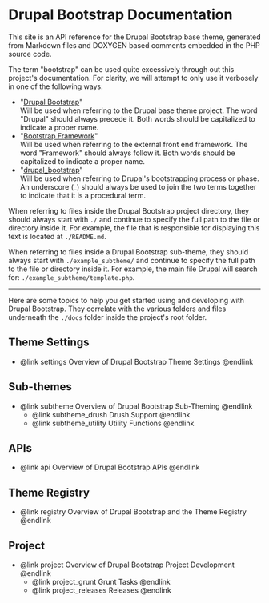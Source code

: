 <!-- @mainpage -->
<!-- @summary Documentation landing page and topics for the http://drupal-bootstrap.org site. -->
# Drupal Bootstrap Documentation

This site is an API reference for the Drupal Bootstrap base theme, generated
from Markdown files and DOXYGEN based comments embedded in the PHP source code.

The term "bootstrap" can be used quite excessively through out this project's
documentation. For clarity, we will attempt to only use it verbosely in one of
the following ways:

- "[Drupal Bootstrap](https://www.drupal.org/project/bootstrap)"  
  Will be used when referring to the Drupal base theme project. The word
  "Drupal" should always precede it. Both words should be capitalized to
  indicate a proper name.
- "[Bootstrap Framework](http://getbootstrap.com)"  
  Will be used when referring to the external front end framework. The word
  "Framework" should always follow it. Both words should be capitalized to
  indicate a proper name.
- "[drupal_bootstrap](https://api.drupal.org/apis/drupal_bootstrap)"  
  Will be used when referring to Drupal's bootstrapping process or phase. An
  underscore (\_) should always be used to join the two terms together to
  indicate that it is a procedural term.
  
When referring to files inside the Drupal Bootstrap project directory, they
should always start with `./` and continue to specify the full path to the file
or directory inside it. For example, the file that is responsible for displaying
this text is located at `./README.md`.

When referring to files inside a Drupal Bootstrap sub-theme, they should always
start with `./example_subtheme/` and continue to specify the full path to the
file or directory inside it. For example, the main file Drupal will search for:
`./example_subtheme/template.php`.

---

Here are some topics to help you get started using and developing with Drupal
Bootstrap. They correlate with the various folders and files underneath the
`./docs` folder inside the project's root folder.

## Theme Settings
- @link settings Overview of Drupal Bootstrap Theme Settings @endlink

## Sub-themes
- @link subtheme Overview of Drupal Bootstrap Sub-Theming @endlink
  - @link subtheme_drush Drush Support @endlink
  - @link subtheme_utility Utility Functions @endlink

## APIs
- @link api Overview of Drupal Bootstrap APIs @endlink

## Theme Registry
- @link registry Overview of Drupal Bootstrap and the Theme Registry @endlink

## Project
- @link project Overview of Drupal Bootstrap Project Development @endlink
  - @link project_grunt Grunt Tasks @endlink
  - @link project_releases Releases @endlink
